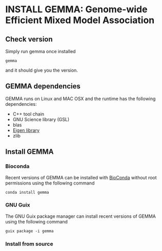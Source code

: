# INSTALL GEMMA: Genome-wide Efficient Mixed Model Association

## Check version

Simply run gemma once installed

    gemma

and it should give you the version.

## GEMMA dependencies

GEMMA runs on Linux and MAC OSX and the runtime has the following
dependencies:

* C++ tool chain
* GNU Science library (GSL)
* blas
* [Eigen library](http://eigen.tuxfamily.org/dox/)
* zlib

## Install GEMMA

### Bioconda

Recent versions of GEMMA can be installed with
[BioConda](http://ddocent.com/bioconda/) without root permissions using the following
command

    conda install gemma

### GNU Guix

The GNU Guix package manager can install recent versions of GEMMA
using the following command

    guix package -i gemma


### Install from source
